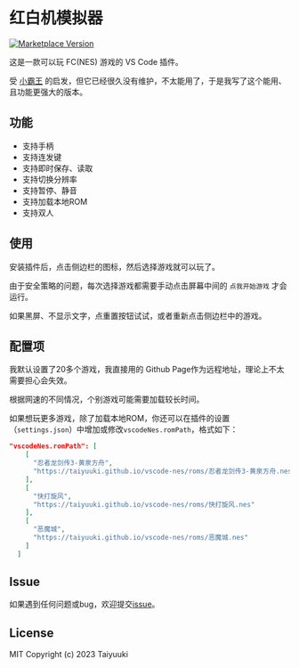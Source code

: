 # 红白机模拟器

<a href="https://marketplace.visualstudio.com/items?itemName=taiyuuki.vscode-nes">
<img alt="Marketplace Version" src="https://img.shields.io/visual-studio-marketplace/v/taiyuuki.vscode-nes?color=%0eb0c9&label=Marketplace&logo=visual%20studio%20code"></a>

这是一款可以玩 FC(NES) 游戏的 VS Code 插件。

受 [小霸王](https://marketplace.visualstudio.com/items?itemName=gamedilong.anes) 的启发，但它已经很久没有维护，不太能用了，于是我写了这个能用、且功能更强大的版本。

## 功能

* 支持手柄
* 支持连发键
* 支持即时保存、读取
* 支持切换分辨率
* 支持暂停、静音
* 支持加载本地ROM
* 支持双人

## 使用

安装插件后，点击侧边栏的图标，然后选择游戏就可以玩了。

由于安全策略的问题，每次选择游戏都需要手动点击屏幕中间的 `点我开始游戏` 才会运行。

如果黑屏、不显示文字，点重置按钮试试，或者重新点击侧边栏中的游戏。

## 配置项

我默认设置了20多个游戏，我直接用的 Github Page作为远程地址，理论上不太需要担心会失效。

根据网速的不同情况，个别游戏可能需要加载较长时间。

如果想玩更多游戏，除了加载本地ROM，你还可以在插件的设置（`settings.json`）中增加或修改`vscodeNes.romPath`，格式如下：

```json
"vscodeNes.romPath": [
    [
      "忍者龙剑传3-黄泉方舟",
      "https://taiyuuki.github.io/vscode-nes/roms/忍者龙剑传3-黄泉方舟.nes"
    ],
    [
      "快打旋风",
      "https://taiyuuki.github.io/vscode-nes/roms/快打旋风.nes"
    ],
    [
      "恶魔城",
      "https://taiyuuki.github.io/vscode-nes/roms/恶魔城.nes"
    ]
  ]
```

## Issue

如果遇到任何问题或bug，欢迎提交[issue](https://github.com/taiyuuki/vscode-nes/issues)。

## License

MIT Copyright (c) 2023 Taiyuuki